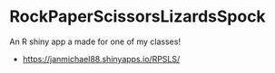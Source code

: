 # RockPaperScissorsLizardsSpock

An R shiny app a made for one of my classes!

* https://janmichael88.shinyapps.io/RPSLS/
